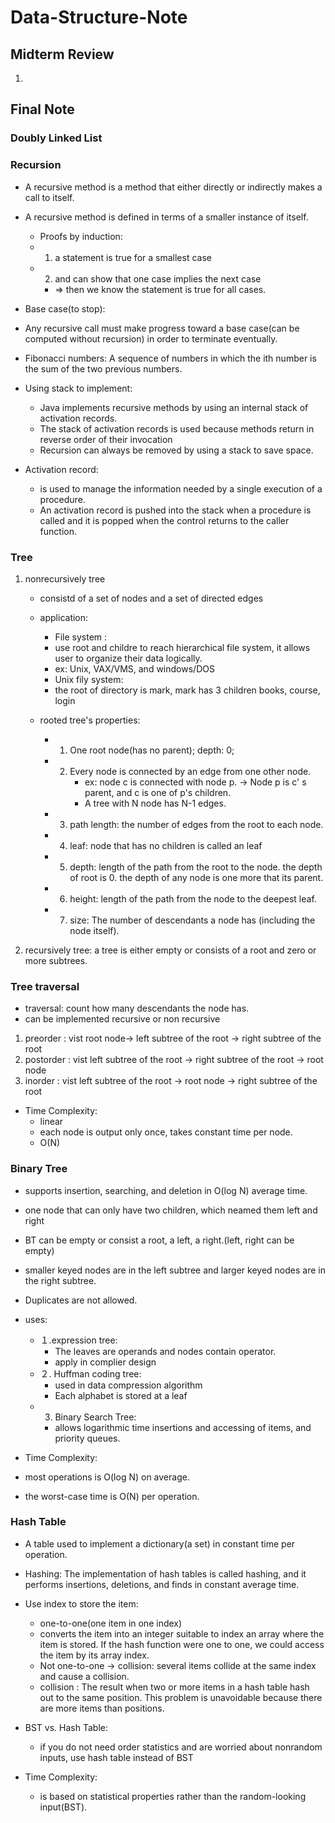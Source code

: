 # Data-Structure-Note

## Midterm Review

1. 

## Final Note

### Doubly Linked List

### Recursion
* A recursive method is a method that either directly or indirectly makes a call to itself.
* A recursive method is defined in terms of a smaller instance of itself. 
   * Proofs by induction:
   * 1. a statement is true for a smallest case 
   * 2. and can show that one case implies the next case
     *  => then we know the statement is true for all cases.
 * Base case(to stop):
 * Any recursive call must make progress toward a base case(can be computed without recursion) in order to terminate eventually.

* Fibonacci numbers: A sequence of numbers in which the ith number is the sum of the two previous numbers.

* Using stack to implement:
  * Java implements recursive methods by using an internal stack of activation records.
  * The stack of activation records is used because methods return in reverse order of their invocation
  * Recursion can always be removed by using a stack to save space.

* Activation record:
  *  is used to manage the information needed by a single execution of a procedure. 
  *  An activation record is pushed into the stack when a procedure is called and it is popped when the control returns to the caller function.




### Tree
1. nonrecursively tree
   * consistd of a set of nodes and a set of directed edges
   * application: 
     * File system : 
     * use root and childre to reach hierarchical file system, it allows user to organize their data logically.
     * ex: Unix, VAX/VMS, and windows/DOS
     * Unix fily system:
     * the root of directory is mark, mark has 3 children books, course, login
   * rooted tree's properties:
   
     * 1. One root node(has no parent); depth: 0;
     * 2. Every node is connected by an edge from one other node. 
          * ex: node c is connected with node p. -> Node p is c' s parent, and c is one of p's children.
          * A tree with N node has N-1 edges.
     * 3. path length: the number of edges from the root to each node. 
     * 4. leaf: node that has no children is called an leaf
     * 5. depth: length of the path from the root to the node. the depth of root is 0. the depth of any node is one more that its parent.
     * 6. height: length of the path from the node to the deepest leaf.
     * 7. size: The number of descendants a node has (including the node itself).
        
2. recursively tree: a tree is either empty or consists of a root and zero or more subtrees. 

### Tree traversal
* traversal: count how many descendants the node has.
* can be implemented recursive or non recursive
1. preorder : vist root node-> left subtree of the root -> right subtree of the root
2. postorder : vist left subtree of the root -> right subtree of the root -> root node
3. inorder : vist left subtree of the root -> root node -> right subtree of the root 
* Time Complexity: 
  * linear
  * each node is output only once, takes constant time per node.
  * O(N)


### Binary Tree


* supports insertion, searching, and deletion in O(log N) average time. 
* one node that can only have two children, which neamed them left and right
* BT can be empty or consist a root, a left, a right.(left, right can be empty)
* smaller keyed nodes are in the left subtree and larger keyed nodes are in the right subtree. 
* Duplicates are not allowed.



* uses:  
  * １.expression tree:　
    * The leaves are operands and nodes contain operator. 
    * apply in complier design
  * ２. Huffman coding tree:
    * used in data compression algorithm
    * Each alphabet is stored at a leaf
  * 3. Binary Search Tree: 
    * allows logarithmic time insertions and accessing of items, and priority queues.  

* Time Complexity: 
 * most operations is O(log N) on average. 
 * the worst-case time is O(N) per operation.


### Hash Table
* A table used to implement a dictionary(a set) in constant time per operation.
* Hashing: The implementation of hash tables is called hashing, and it performs insertions, deletions, and finds in constant average time.

* Use index to store the item:
  * one-to-one(one item in one index)
  * converts the item into an integer suitable to index an array where the item is stored. If the hash function were one to one, we could access the item by its array index.
  * Not one-to-one -> collision: several items collide at the same index and cause a collision.
  * collision : The result when two or more items in a hash table hash out to the same position. This problem is unavoidable because there are more items than positions.
* BST vs. Hash Table:
  * if you do not need order statistics and are worried about nonrandom inputs, use hash table instead of BST
* Time Complexity: 
  *  is based on statistical properties rather than the random-looking input(BST). 
